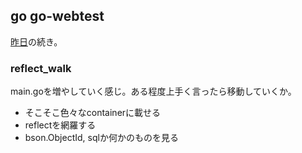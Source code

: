 ## go go-webtest

[昨日](../20190727/readme.md)の続き。

### reflect_walk

main.goを増やしていく感じ。ある程度上手く言ったら移動していくか。

- そこそこ色々なcontainerに載せる
- reflectを網羅する
- bson.ObjectId, sqlか何かのものを見る


